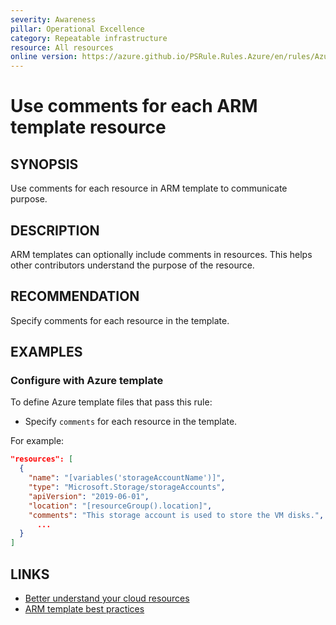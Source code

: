 ```yaml
---
severity: Awareness
pillar: Operational Excellence
category: Repeatable infrastructure
resource: All resources
online version: https://azure.github.io/PSRule.Rules.Azure/en/rules/Azure.Template.UseComments/
---
```


# Use comments for each ARM template resource

## SYNOPSIS

Use comments for each resource in ARM template to communicate purpose.

## DESCRIPTION

ARM templates can optionally include comments in resources.
This helps other contributors understand the purpose of the resource.

## RECOMMENDATION

Specify comments for each resource in the template.

## EXAMPLES

### Configure with Azure template

To define Azure template files that pass this rule:

- Specify `comments` for each resource in the template.

For example:

```json
"resources": [
  {
    "name": "[variables('storageAccountName')]",
    "type": "Microsoft.Storage/storageAccounts",
    "apiVersion": "2019-06-01",
    "location": "[resourceGroup().location]",
    "comments": "This storage account is used to store the VM disks.",
      ...
  }
]
```

## LINKS

- [Better understand your cloud resources](https://learn.microsoft.com/azure/architecture/framework/devops/automation-infrastructure#better-understand-your-cloud-resources)
- [ARM template best practices](https://learn.microsoft.com/azure/azure-resource-manager/templates/best-practices#resources)

